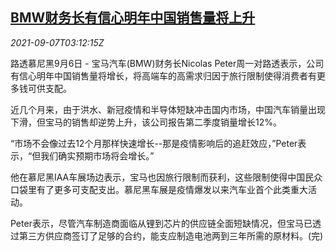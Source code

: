 <!--1630985462000-->
[BMW财务长有信心明年中国销售量将上升](https://cn.reuters.com/article/bmw-cfo-confidence-china-0906-mon-idCNKBS2G305I)
------

<div><i>2021-09-07T03:12:15Z</i></div><p>路透慕尼黑9月6日 - 宝马汽车(BMW)财务长Nicolas Peter周一对路透表示，公司有信心明年中国销售量将增长，将高端车的高需求归因于旅行限制使得消费者有更多钱可供支配。</p><p>近几个月来，由于洪水、新冠疫情和半导体短缺冲击国内市场，中国汽车销量出现下滑，但宝马的销售却逆势上升，该公司报告第二季度销量增长12%。</p><p>“市场不会像过去12个月那样快速增长--那是疫情影响后的追赶效应，”Peter表示，“但我们确实预期市场将会增长。”</p><p>他在慕尼黑IAA车展场边表示，宝马也因旅行限制而获利，这些限制使得中国民众口袋里有了更多可支配支出。慕尼黑车展是疫情爆发以来汽车业首个此类重大活动。</p><p>Peter表示，尽管汽车制造商面临从锂到芯片的供应链全面短缺情况，但宝马已透过第三方供应商签订了足够的合约，能支应制造电池两到三年所需的原材料。(完)</p>
